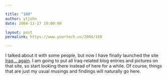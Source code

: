 ```yaml
---

title: "160"
author: ytjohn
date: 2004-11-27 19:00:00

layout: post
permalink: https://www.yourtech.us/2004/160

---
```

I talked about it with some people, but now I have finally launched the site <a href="http://www.iraqagain.com/">Iraq... again</a>.  I am going to put all Iraq-related blog entries and pictures on that site, so start looking there instead of here for a while.  Of course, things that are just my usual musings and findings will naturally go here.
